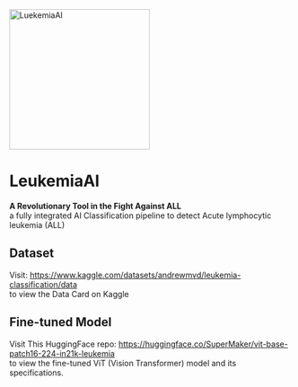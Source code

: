 <img src="../demo/LuekemiaAI.png" alt="LuekemiaAI" style="width: 250px;">

# **LeukemiaAI**

**A Revolutionary Tool in the Fight Against ALL** <br>
a fully integrated AI Classification pipeline to detect Acute lymphocytic leukemia (ALL)

## **Dataset**
Visit: https://www.kaggle.com/datasets/andrewmvd/leukemia-classification/data <br>
to view the Data Card on Kaggle

## **Fine-tuned Model**
Visit This HuggingFace repo: https://huggingface.co/SuperMaker/vit-base-patch16-224-in21k-leukemia <br>
to view the fine-tuned ViT (Vision Transformer) model and its specifications.